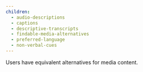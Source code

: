 ```yaml
---
children:
  - audio-descriptions
  - captions
  - descriptive-transcripts
  - findable-media-alternatives
  - preferred-language
  - non-verbal-cues
---
```


Users have equivalent alternatives for media <a>content</a>.
